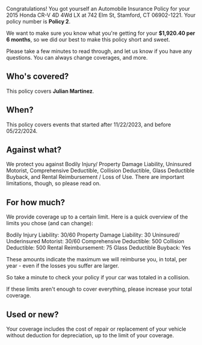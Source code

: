 Congratulations! You got yourself an Automobile Insurance Policy for your 2015 Honda CR-V 4D 4Wd LX at 742 Elm St, Stamford, CT 06902-1221. Your policy number is **Policy 2**.

We want to make sure you know what you're getting for your **$1,920.40 per 6 months**, so we did our best to make this policy short and sweet.

Please take a few minutes to read through, and let us know if you have any questions. You can always change coverages, and more.

## Who's covered?
This policy covers **Julian Martinez**.

## When?
This policy covers events that started after 11/22/2023, and before 05/22/2024.

## Against what?
We protect you against Bodily Injury/ Property Damage Liability, Uninsured Motorist, Comprehensive Deductible, Collision Deductible, Glass Deductible Buyback, and Rental Reimbursement / Loss of Use. There are important limitations, though, so please read on.

## For how much?
We provide coverage up to a certain limit. Here is a quick overview of the limits you chose (and can change):

Bodily Injury Liability: 30/60
Property Damage Liability: 30
Uninsured/ Underinsured Motorist: 30/60
Comprehensive Deductible: 500
Collision Deductible: 500
Rental Reimbursement: 75
Glass Deductible Buyback: Yes

These amounts indicate the maximum we will reimburse you, in total, per year - even if the losses you suffer are larger.

So take a minute to check your policy if your car was totaled in a collision. 

If these limits aren't enough to cover everything, please increase your total coverage. 

## Used or new?
Your coverage includes the cost of repair or replacement of your vehicle without deduction for depreciation, up to the limit of your coverage.